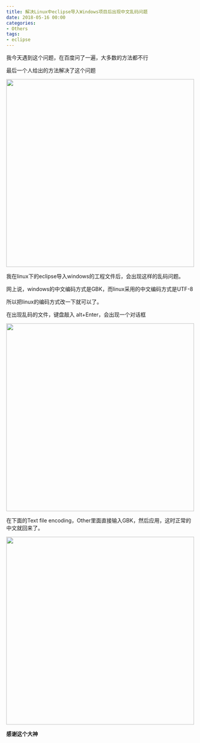 ```yaml
---
title: 解决Linux中eclipse导入Windows项目后出现中文乱码问题
date: 2018-05-16 00:00
categories:
- Others
tags:
- eclipse
---
```

我今天遇到这个问题，在百度问了一遍，大多数的方法都不行

最后一个人给出的方法解决了这个问题

<img src="https://images.shiguangping.com/images/linux%20eclipse%E5%AF%BC%E5%85%A5windows%E5%B7%A5%E7%A8%8B%E5%90%8E%E5%87%BA%E7%8E%B0%E4%B8%AD%E6%96%87%E4%B9%B1%E7%A0%81%E8%A7%A3%E5%86%B3%E6%96%B9%E6%B3%95/%E5%9B%BE1.png" width="500px"/>

我在linux下的eclipse导入windows的工程文件后，会出现这样的乱码问题。

网上说，windows的中文编码方式是GBK，而linux采用的中文编码方式是UTF-8

所以把linux的编码方式改一下就可以了。

在出现乱码的文件，键盘敲入 alt+Enter，会出现一个对话框

<img src="https://images.shiguangping.com/images/linux%20eclipse%E5%AF%BC%E5%85%A5windows%E5%B7%A5%E7%A8%8B%E5%90%8E%E5%87%BA%E7%8E%B0%E4%B8%AD%E6%96%87%E4%B9%B1%E7%A0%81%E8%A7%A3%E5%86%B3%E6%96%B9%E6%B3%95/%E5%9B%BE2.png " width="500px"/>

在下面的Text file encoding，Other里面直接输入GBK，然后应用，这时正常的中文就回来了。

<img src="https://images.shiguangping.com/images/linux%20eclipse%E5%AF%BC%E5%85%A5windows%E5%B7%A5%E7%A8%8B%E5%90%8E%E5%87%BA%E7%8E%B0%E4%B8%AD%E6%96%87%E4%B9%B1%E7%A0%81%E8%A7%A3%E5%86%B3%E6%96%B9%E6%B3%95/%E5%9B%BE3.png " width="500px"/>

**感谢这个大神**
